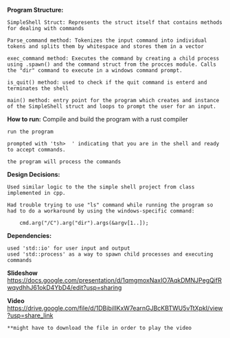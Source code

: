 **Program Structure:**

    SimpleShell Struct: Represents the struct itself that contains methods for dealing with commands

    Parse_command method: Tokenizes the input command into individual tokens and splits them by whitespace and stores them in a vector

    exec_command method: Executes the command by creating a child process using .spawn() and the command struct from the procces module. Calls the "dir" command to execute in a windows command prompt.

    is_quit() method: used to check if the quit command is enterd and terminates the shell

    main() method: entry point for the program which creates and instance of the SimpleShell struct and loops to prompt the user for an input.


**How to run:**
    Compile and build the program with a rust compiler
    
    run the program

    prompted with 'tsh>  ' indicating that you are in the shell and ready to accept commands.

    the program will process the commands

**Design Decisions:**

    Used similar logic to the the simple shell project from class implemented in cpp. 

    Had trouble trying to use "ls" command while running the program so had to do a workaround by using the windows-specific command:
        
        cmd.arg("/C").arg("dir").args(&argv[1..]);


**Dependencies:**

    used 'std::io' for user input and output
    used 'std::process' as a way to spawn child processes and executing commands


**Slideshow**
    https://docs.google.com/presentation/d/1qmgmoxNaxIO7AqkDMNJPegQifRwqydhhJ61okD4YbD4/edit?usp=sharing

**Video**
    https://drive.google.com/file/d/1DBibiIIKxW7earnGJBcKBTWU5vTtXpkI/view?usp=share_link

    **might have to download the file in order to play the video